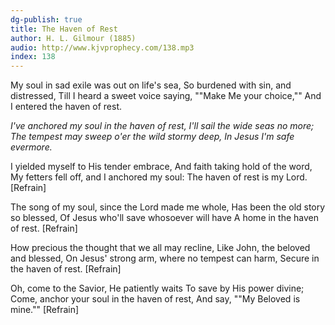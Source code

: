 ```yaml
---
dg-publish: true
title: The Haven of Rest
author: H. L. Gilmour (1885)
audio: http://www.kjvprophecy.com/138.mp3
index: 138
---
```


My soul in sad exile was out on life's sea,
So burdened with sin, and distressed,
Till I heard a sweet voice saying, ""Make Me your choice,""
And I entered the haven of rest.

*I've anchored my soul in the haven of rest,
I'll sail the wide seas no more;
The tempest may sweep o'er the wild stormy deep,
In Jesus I'm safe evermore.*

I yielded myself to His tender embrace,
And faith taking hold of the word,
My fetters fell off, and I anchored my soul:
The haven of rest is my Lord. [Refrain]

The song of my soul, since the Lord made me whole,
Has been the old story so blessed,
Of Jesus who'll save whosoever will have
A home in the haven of rest. [Refrain]

How precious the thought that we all may recline,
Like John, the beloved and blessed,
On Jesus' strong arm, where no tempest can harm,
Secure in the haven of rest. [Refrain]

Oh, come to the Savior, He patiently waits
To save by His power divine;
Come, anchor your soul in the haven of rest,
And say, ""My Beloved is mine."" [Refrain]